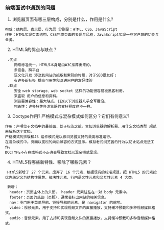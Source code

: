  ### 前端面试中遇到的问题

  1. 浏览器页面有哪三层构成，分别是什么，作用是什么?

    构成：结构层、表示层、行为层 分别是：HTML、CSS、JavaScript 
    作用：HTML实现页面结构，CSS完成页面的表现与风格，JavaScript实现一些客户端的功能与业务。
  2.  HTML5的优点与缺点？  
     
     .优点
        网络标准统一、HTML5本身是由W3C推荐出来的。
        多设备、跨平台 
        语义化开发 涉及到网站的抓取和索引的时候，对于SEO很友好；
        有许多新标签 提高可用性和改进用户的友好体验
     .缺点
        安全:web storage、web socket 这样的功能很容易被黑客利用，
        来盗取 用户的信息和资料。
        浏览器兼容性：最大缺点，IE9以下浏览器几乎全军覆没。
        完善性：许多特性各浏览器的支持程度也不一样。   
  3.  Doctype作用? 严格模式与混杂模式如何区分？它们有何意义?  
     
    作用：声明位于文档中的最前面，处于标签之前。告知浏览器的解析器，用什么文档类型 规范来解析这个文档。 
    严格模式的排版和JS 运作模式是以该浏览器支持的最高标准运行。 
    在混杂模式中，页面以宽松的向后兼容的方式显示。模拟老式浏览器的行为以防止站点无法工作。               
    DOCTYPE不存在或格式不正确会导致文档以混杂模式呈现。 
  4.  HTML5有哪些新特性、移除了哪些元素？

     Html5新增了 27 个元素，废弃了 16 个元素，根据现有的标准规范，把 HTML5 的元素按优先级定义为结构性属性、级块性元素、行内语义性元素和交互性元素 4 大类。

     新增：
      header：页面主体上的头部， header 元素往往在一对 body 元素中。
      footer：页面的底部（页脚），通常会标出网站的相关信息。
      nav：专门用于菜单导航、链接导航的元素，是 navigator 的缩写。
      video：视频元素，用于支持和实现视频文件的直接播放，支持缓冲预载和多种视频媒体格式。
      audio：音频元素，用于支持和实现音频文件的直接播放，支持缓冲预载和多种音频媒体格式。
      
  
